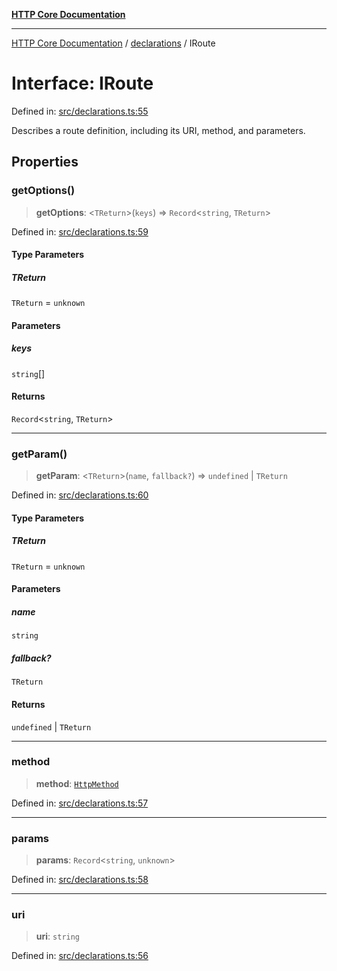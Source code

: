 [**HTTP Core Documentation**](../../README.md)

***

[HTTP Core Documentation](../../README.md) / [declarations](../README.md) / IRoute

# Interface: IRoute

Defined in: [src/declarations.ts:55](https://github.com/stonemjs/http-core/blob/38177eda1505fdb30323b11ec31ef2a0f0840267/src/declarations.ts#L55)

Describes a route definition, including its URI, method, and parameters.

## Properties

### getOptions()

> **getOptions**: \<`TReturn`\>(`keys`) => `Record`\<`string`, `TReturn`\>

Defined in: [src/declarations.ts:59](https://github.com/stonemjs/http-core/blob/38177eda1505fdb30323b11ec31ef2a0f0840267/src/declarations.ts#L59)

#### Type Parameters

##### TReturn

`TReturn` = `unknown`

#### Parameters

##### keys

`string`[]

#### Returns

`Record`\<`string`, `TReturn`\>

***

### getParam()

> **getParam**: \<`TReturn`\>(`name`, `fallback?`) => `undefined` \| `TReturn`

Defined in: [src/declarations.ts:60](https://github.com/stonemjs/http-core/blob/38177eda1505fdb30323b11ec31ef2a0f0840267/src/declarations.ts#L60)

#### Type Parameters

##### TReturn

`TReturn` = `unknown`

#### Parameters

##### name

`string`

##### fallback?

`TReturn`

#### Returns

`undefined` \| `TReturn`

***

### method

> **method**: [`HttpMethod`](../type-aliases/HttpMethod.md)

Defined in: [src/declarations.ts:57](https://github.com/stonemjs/http-core/blob/38177eda1505fdb30323b11ec31ef2a0f0840267/src/declarations.ts#L57)

***

### params

> **params**: `Record`\<`string`, `unknown`\>

Defined in: [src/declarations.ts:58](https://github.com/stonemjs/http-core/blob/38177eda1505fdb30323b11ec31ef2a0f0840267/src/declarations.ts#L58)

***

### uri

> **uri**: `string`

Defined in: [src/declarations.ts:56](https://github.com/stonemjs/http-core/blob/38177eda1505fdb30323b11ec31ef2a0f0840267/src/declarations.ts#L56)
